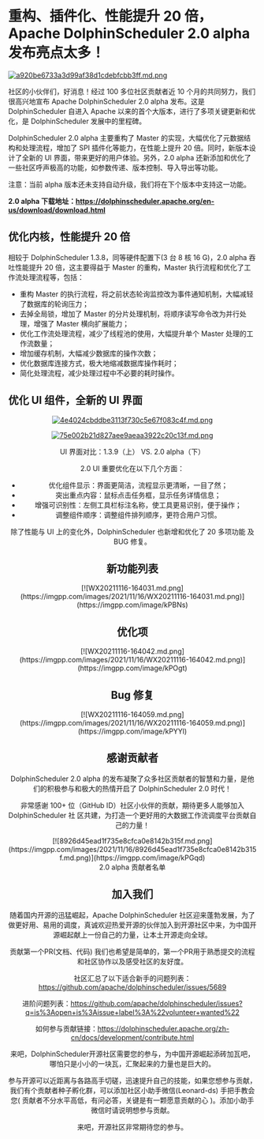 # 重构、插件化、性能提升 20 倍，Apache DolphinScheduler 2.0 alpha 发布亮点太多！

[![a920be6733a3d99af38d1cdebfcbb3ff.md.png](https://imgpp.com/images/2021/11/16/a920be6733a3d99af38d1cdebfcbb3ff.md.png)](https://imgpp.com/image/kPSX0)

  
社区的小伙伴们，好消息！经过 100 多位社区贡献者近 10 个月的共同努力，我们很高兴地宣布 Apache DolphinScheduler 2.0 alpha 发布。这是 DolphinScheduler 自进入 Apache 以来的首个大版本，进行了多项关键更新和优化，是 DolphinScheduler 发展中的里程碑。

DolphinScheduler 2.0 alpha 主要重构了 Master 的实现，大幅优化了元数据结构和处理流程，增加了 SPI 插件化等能力，在性能上提升 20 倍。同时，新版本设计了全新的 UI 界面，带来更好的用户体验。另外，2.0 alpha 还新添加和优化了一些社区呼声极高的功能，如参数传递、版本控制、导入导出等功能。

注意：当前 alpha 版本还未支持自动升级，我们将在下个版本中支持这一功能。



**2.0 alpha 下载地址：https://dolphinscheduler.apache.org/en-us/download/download.html**


## 优化内核，性能提升 20 倍

相较于 DolphinScheduler 1.3.8，同等硬件配置下(3 台 8 核 16 G)，2.0 alpha 吞吐性能提升 20 倍，这主要得益于 Master 的重构，Master 执行流程和优化了工作流处理流程等，包括：
- 重构 Master 的执行流程，将之前状态轮询监控改为事件通知机制，大幅减轻了数据库的轮询压力；
- 去掉全局锁，增加了 Master 的分片处理机制，将顺序读写命令改为并行处理，增强了 Master 横向扩展能力；
- 优化工作流处理流程，减少了线程池的使用，大幅提升单个 Master 处理的工作流数量；
- 增加缓存机制，大幅减少数据库的操作次数；
- 优化数据库连接方式，极大地缩减数据库操作耗时；
- 简化处理流程，减少处理过程中不必要的耗时操作。



## 优化 UI 组件，全新的 UI 界面

<center/><a href="https://imgpp.com/image/kPtPW"><img src="https://imgpp.com/images/2021/11/16/4e4024cbddbe3113f730c5e67f083c4f.md.png" alt="4e4024cbddbe3113f730c5e67f083c4f.md.png" border="0"></a>

[![75e002b21d827aee9aeaa3922c20c13f.md.png](https://imgpp.com/images/2021/11/16/75e002b21d827aee9aeaa3922c20c13f.md.png)](https://imgpp.com/image/kPwiu)<center/>

<center/>UI 界面对比：1.3.9（上） VS. 2.0 alpha（下）<center/>



2.0 UI 重要优化在以下几个方面：

- 优化组件显示：界面更简洁，流程显示更清晰，一目了然；
- 突出重点内容：鼠标点击任务框，显示任务详情信息；
- 增强可识别性：左侧工具栏标注名称，使工具更易识别，便于操作；
- 调整组件顺序：调整组件排列顺序，更符合用户习惯。


除了性能与 UI 上的变化外，DolphinScheduler 也新增和优化了 20 多项功能
及 BUG 修复。


## 新功能列表

<center/>[![WX20211116-164031.md.png](https://imgpp.com/images/2021/11/16/WX20211116-164031.md.png)](https://imgpp.com/image/kPBNs)<center/>

## 优化项

<center/>[![WX20211116-164042.md.png](https://imgpp.com/images/2021/11/16/WX20211116-164042.md.png)](https://imgpp.com/image/kPOgt)<center/>

## Bug 修复

<center/>[![WX20211116-164059.md.png](https://imgpp.com/images/2021/11/16/WX20211116-164059.md.png)](https://imgpp.com/image/kPYYl)<center/>



## 感谢贡献者


DolphinScheduler 2.0 alpha 的发布凝聚了众多社区贡献者的智慧和力量，是他们的积极参与和极大的热情开启了 DolphinScheduler 2.0 时代！

非常感谢 100+ 位（GitHub ID）社区小伙伴的贡献，期待更多人能够加入 DolphinScheduler 社
区共建，为打造一个更好用的大数据工作流调度平台贡献自己的力量！

<center/>[![8926d45ead1f735e8cfca0e8142b315f.md.png](https://imgpp.com/images/2021/11/16/8926d45ead1f735e8cfca0e8142b315f.md.png)](https://imgpp.com/image/kPGqd)<center/>

<center/>2.0 alpha 贡献者名单<center/>

## 加入我们

随着国内开源的迅猛崛起，Apache DolphinScheduler 社区迎来蓬勃发展，为了做更好用、易用的调度，真诚欢迎热爱开源的伙伴加入到开源社区中来，为中国开源崛起献上一份自己的力量，让本土开源走向全球。

贡献第一个PR(文档、代码) 我们也希望是简单的，第一个PR用于熟悉提交的流程和社区协作以及感受社区的友好度。

社区汇总了以下适合新手的问题列表：https://github.com/apache/dolphinscheduler/issues/5689

进阶问题列表：https://github.com/apache/dolphinscheduler/issues?q=is%3Aopen+is%3Aissue+label%3A%22volunteer+wanted%22

如何参与贡献链接：https://dolphinscheduler.apache.org/zh-cn/docs/development/contribute.html

来吧，DolphinScheduler开源社区需要您的参与，为中国开源崛起添砖加瓦吧，哪怕只是小小的一块瓦，汇聚起来的力量也是巨大的。

参与开源可以近距离与各路高手切磋，迅速提升自己的技能，如果您想参与贡献，我们有个贡献者种子孵化群，可以添加社区小助手微信(Leonard-ds) 手把手教会您( 贡献者不分水平高低，有问必答，关键是有一颗愿意贡献的心 )。添加小助手微信时请说明想参与贡献。

来吧，开源社区非常期待您的参与。
